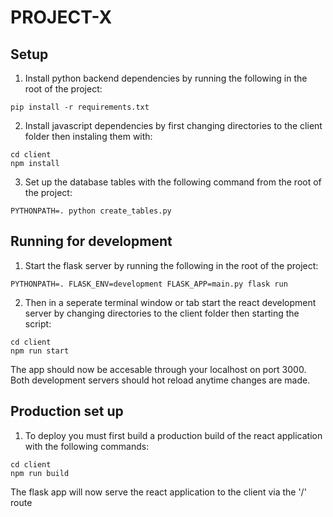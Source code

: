 # PROJECT-X

## Setup

1. Install python backend dependencies by running the following in the root of the project:

```shell
pip install -r requirements.txt
```

2. Install javascript dependencies by first changing directories to the client folder then instaling them with:

```shell
cd client
npm install
```

3. Set up the database tables with the following command from the root of the project:

```shell
PYTHONPATH=. python create_tables.py
```

## Running for development

1. Start the flask server by running the following in the root of the project:

```shell
PYTHONPATH=. FLASK_ENV=development FLASK_APP=main.py flask run
```

2. Then in a seperate terminal window or tab start the react development server by changing directories to the client folder then starting the script:

```shell
cd client
npm run start
```

The app should now be accesable through your localhost on port 3000. Both development servers should hot reload anytime changes are made.

## Production set up

1. To deploy you must first build a production build of the react application with the following commands:

```shell
cd client
npm run build
```

The flask app will now serve the react application to the client via the '/' route
